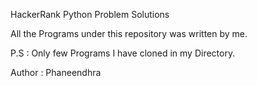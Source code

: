 HackerRank Python Problem Solutions


  All the Programs under this repository was written by me.

  P.S : Only few Programs I have cloned in my Directory.

Author : Phaneendhra
